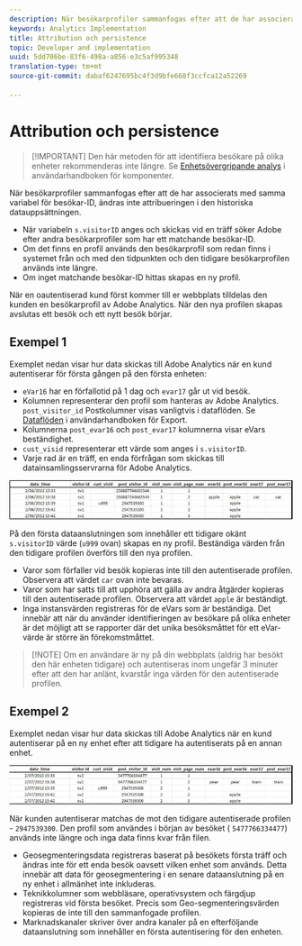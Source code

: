 ```yaml
---
description: När besökarprofiler sammanfogas efter att de har associerats med samma variabel för besökar-ID, ändras inte attribueringen i den historiska datauppsättningen.
keywords: Analytics Implementation
title: Attribution och persistence
topic: Developer and implementation
uuid: 5dd706be-83f6-498a-a856-e3c5af995348
translation-type: tm+mt
source-git-commit: dabaf6247695bc4f3d9bfe668f3ccfca12a52269

---
```



# Attribution och persistence

>[!IMPORTANT] Den här metoden för att identifiera besökare på olika enheter rekommenderas inte längre. Se [Enhetsövergripande analys](/help/components/cda/cda-home.md) i användarhandboken för komponenter.

När besökarprofiler sammanfogas efter att de har associerats med samma variabel för besökar-ID, ändras inte attribueringen i den historiska datauppsättningen.

* När variabeln `s.visitorID` anges och skickas vid en träff söker Adobe efter andra besökarprofiler som har ett matchande besökar-ID.
* Om det finns en profil används den besökarprofil som redan finns i systemet från och med den tidpunkten och den tidigare besökarprofilen används inte längre.
* Om inget matchande besökar-ID hittas skapas en ny profil.

När en oautentiserad kund först kommer till er webbplats tilldelas den kunden en besökarprofil av Adobe Analytics. När den nya profilen skapas avslutas ett besök och ett nytt besök börjar.

## Exempel 1

Exemplet nedan visar hur data skickas till Adobe Analytics när en kund autentiserar för första gången på den första enheten:

* `eVar16` har en förfallotid på 1 dag och `evar17` går ut vid besök.
* Kolumnen representerar den profil som hanteras av Adobe Analytics. `post_visitor_id` Postkolumner visas vanligtvis i dataflöden. Se [Dataflöden](/help/export/analytics-data-feed/data-feed-overview.md) i användarhandboken för Export.
* Kolumnerna `post_evar16` och `post_evar17` kolumnerna visar eVars beständighet.
* `cust_visid` representerar ett värde som anges i `s.visitorID`.
* Varje rad är en träff, en enda förfrågan som skickas till datainsamlingsservrarna för Adobe Analytics.

![Exempel på olika enheter 1](assets/xdevice_first.jpg)

På den första dataanslutningen som innehåller ett tidigare okänt `s.visitorID` värde (`u999` ovan) skapas en ny profil. Beständiga värden från den tidigare profilen överförs till den nya profilen.

* Varor som förfaller vid besök kopieras inte till den autentiserade profilen. Observera att värdet `car` ovan inte bevaras.
* Varor som har satts till att upphöra att gälla av andra åtgärder kopieras till den autentiserade profilen. Observera att värdet `apple` är beständigt.
* Inga instansvärden registreras för de eVars som är beständiga. Det innebär att när du använder identifieringen av besökare på olika enheter är det möjligt att se rapporter där det unika besöksmåttet för ett eVar-värde är större än förekomstmåttet.

>[!NOTE] Om en användare är ny på din webbplats (aldrig har besökt den här enheten tidigare) och autentiseras inom ungefär 3 minuter efter att den har anlänt, kvarstår inga värden för den autentiserade profilen.

## Exempel 2

Exemplet nedan visar hur data skickas till Adobe Analytics när en kund autentiserar på en ny enhet efter att tidigare ha autentiserats på en annan enhet.

![Exempel på olika enheter 2](assets/xdevice-subsequent.jpg)

När kunden autentiserar matchas de mot den tidigare autentiserade profilen - `2947539300`. Den profil som användes i början av besöket ( `5477766334477`) används inte längre och inga data finns kvar från filen.

* Geosegmenteringsdata registreras baserat på besökets första träff och ändras inte för ett enda besök oavsett vilken enhet som används. Detta innebär att data för geosegmentering i en senare dataanslutning på en ny enhet i allmänhet inte inkluderas.
* Teknikkolumner som webbläsare, operativsystem och färgdjup registreras vid första besöket. Precis som Geo-segmenteringsvärden kopieras de inte till den sammanfogade profilen.
* Marknadskanaler skriver över andra kanaler på en efterföljande dataanslutning som innehåller en första autentisering för den enheten.
